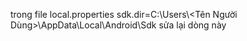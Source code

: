 trong file local.properties
sdk.dir=C:\\Users\\<Tên Người Dùng>\\AppData\\Local\\Android\\Sdk
sửa lại dòng này
